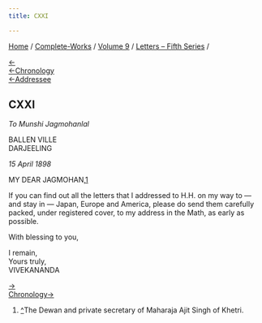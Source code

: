 ```yaml
---
title: CXXI

---
```

<div>

[Home](../../../index.htm) / [Complete-Works](../../complete_works.htm)
/ [Volume 9](../volume_9_contents.htm) / [Letters – Fifth
Series](letters_fifth_series_contents.htm) /

[←](120_dhira_mata.htm)  
[←Chronology](120_dhira_mata.htm)  
[←Addressee](../../volume_5/epistles_first_series/081_jagmohanlal.htm)

## CXXI

*To Munshi Jagmohanlal*

BALLEN VILLE  
DARJEELING

*15 April 1898*

MY DEAR JAGMOHAN,[1](#fn1)

If you can find out all the letters that I addressed to H.H. on my way
to — and stay in — Japan, Europe and America, please do send them
carefully packed, under registered cover, to my address in the Math, as
early as possible.

With blessing to you,

I remain,  
Yours truly,  
VIVEKANANDA

[→](122_miss_macleod.htm)  
[Chronology→](../../volume_8/epistles_fourth_series/125_joe_joe.htm)

</div>

1.  [^](#fn1_1)The Dewan and private secretary of Maharaja Ajit Singh of
    Khetri.

